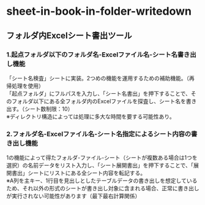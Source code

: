 # sheet-in-book-in-folder-writedown
## フォルダ内Excelシート書出ツール
### 1.起点フォルダ以下のフォルダ名-Excelファイル名-シート名書き出し機能
「シート名検査」シートに実装。2つめの機能を運用するための補助機能。（再帰処理を使用）  
「起点フォルダ」にフルパスを入力し、「シート名書出」を押下することで、そのフォルダ以下にある全フォルダ内のExcelファイルを探査し、シート名を書き出す。（シート数制限：10）  
※ディレクトリ構造によっては処理に多大な時間を要する可能性あり。  
### 2.フォルダ名-Excelファイル名-シート名指定によるシート内容の書き出し機能
1の機能によって得たフォルダ-ファイル-シート（シートが複数ある場合は1つを選択）の名前データをリスト入力し、「シート展開書出」を押下することで、「展開書出」シートにリストにある全シート内容を転記する。  
※A列を主キー、1行目を見出しとしたテーブルデータの書き出しを想定しているため、それ以外の形式のシートが書き出し対象に含まれる場合、正常に書き出しが実行されない可能性があります（最下最右計算関係）  
